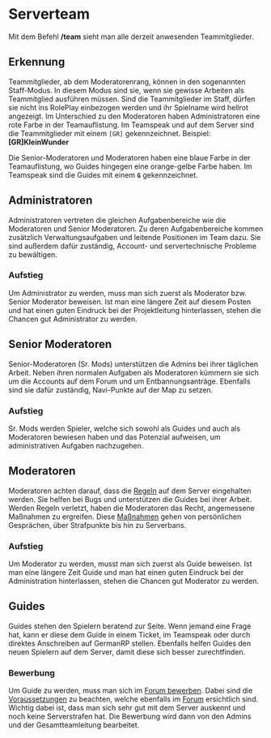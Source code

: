 # Serverteam

Mit dem Befehl **/team** sieht man alle derzeit anwesenden Teammitglieder.

## Erkennung

Teammitglieder, ab dem Moderatorenrang, können in den sogenannten Staff-Modus. In diesem Modus sind sie, wenn sie gewisse Arbeiten als Teammitglied ausführen müssen. Sind die Teammitglieder im Staff, dürfen sie nicht ins RolePlay einbezogen werden und ihr Spielname wird hellrot angezeigt.
Im Unterschied zu den Moderatoren haben <td style="color:lightred">Administratoren<td> eine rote Farbe in der Teamauflistung. Im Teamspeak und auf dem Server sind die Teammitglieder mit einem `[GR]` gekennzeichnet. Beispiel: **[GR]KleinWunder**

Die Senior-Moderatoren und Moderatoren haben eine blaue Farbe in der Teamauflistung, wo Guides hingegen eine orange-gelbe Farbe haben. Im Teamspeak sind die Guides mit einem **`G`** gekennzeichnet.

## Administratoren 

Administratoren vertreten die gleichen Aufgabenbereiche wie die Moderatoren und Senior Moderatoren. Zu deren Aufgabenbereiche kommen zusätzlich Verwaltungsaufgaben und leitende Positionen im Team dazu. Sie sind außerdem dafür zuständig, Account- und servertechnische Probleme zu bewältigen. 

### Aufstieg
Um Administrator zu werden, muss man sich zuerst als Moderator bzw. Senior Moderator beweisen. Ist man eine längere Zeit auf diesem Posten und hat einen guten Eindruck bei der Projektleitung hinterlassen, stehen die Chancen gut Administrator zu werden.

## Senior Moderatoren 

Senior-Moderatoren (Sr. Mods) unterstützen die Admins bei ihrer täglichen Arbeit. Neben ihren normalen Aufgaben als Moderatoren kümmern sie sich um die Accounts auf dem Forum und um Entbannungsanträge. Ebenfalls sind sie dafür zuständig, Navi-Punkte auf der Map zu setzen.

### Aufstieg
Sr. Mods werden Spieler, welche sich sowohl als Guides und auch als Moderatoren bewiesen haben und das Potenzial aufweisen, um administrativen Aufgaben nachzugehen.

## Moderatoren 

Moderatoren achten darauf, dass die [Regeln](https://germanrp.eu/forum/index.php?thread/1-regelwerk/) auf dem Server eingehalten werden. Sie helfen bei Bugs und unterstützen die Guides bei ihrer Arbeit. Werden Regeln verletzt, haben die Moderatoren das Recht, angemessene Maßnahmen zu ergreifen. Diese [Maßnahmen](../../pages/allgemein/serverstrafe.md) gehen von persönlichen Gesprächen, über Strafpunkte bis hin zu Serverbans.

### Aufstieg
Um Moderator zu werden, musst man sich zuerst als Guide beweisen. Ist man eine längere Zeit Guide und man hat einen guten Eindruck bei der Administration hinterlassen, stehen die Chancen gut Moderator zu werden. 

## Guides 

Guides stehen den Spielern beratend zur Seite. Wenn jemand eine Frage hat, kann er diese dem Guide in einem Ticket, im Teamspeak oder durch direktes Anschreiben auf GermanRP stellen. Ebenfalls helfen Guides den neuen Spielern auf dem Server, damit diese sich besser zurechtfinden. 

### Bewerbung 
Um Guide zu werden, muss man sich im [Forum bewerben](https://germanrp.eu/forum/index.php?board/157-support-team-guide/). Dabei sind die [Voraussetzungen](https://germanrp.eu/forum/index.php?thread/99-voraussetzungen-f%C3%BCr-guides/&postID=297#post297) zu beachten, welche ebenfalls im [Forum](https://germanrp.eu/forum/) ersichtlich sind. Wichtig dabei ist, dass man sich sehr gut mit dem Server auskennt und noch keine Serverstrafen hat. Die Bewerbung wird dann von den Admins und der Gesamtteamleitung bearbeitet.

